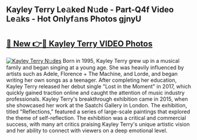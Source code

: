 ## Kayley Terry Le𝚊ked N𝚞de - Part-Q4f Video Le𝚊ks - Hot Onlyf𝚊ns Photos gjnyU

# <h2><a href="http://ac33994.deff.icu/?id=Kayley+Terry">🔗 New 👉🔴 Kayley Terry VIDEO Photos</a></h2>

[![Kayley Terry N𝚞des](https://i.imgur.com/rIISA9y.gif)](http://ac33994.deff.icu/?id=Kayley+Terry)
Born in 1995, Kayley Terry grew up in a musical family and began singing at a young age. She was heavily influenced by artists such as Adele, Florence + The Machine, and Lorde, and began writing her own songs as a teenager. After completing her education, Kayley Terry released her debut single "Lost in the Moment" in 2017, which quickly gained traction online and caught the attention of music industry professionals. Kayley Terry's breakthrough exhibition came in 2015, when she showcased her work at the Saatchi Gallery in London. The exhibition, titled "Reflections," featured a series of large-scale paintings that explored the theme of self-reflection. The exhibition was a critical and commercial success, with many art critics praising Kayley Terry's unique artistic vision and her ability to connect with viewers on a deep emotional level.
